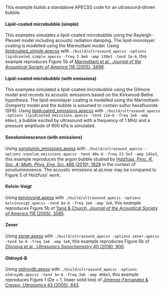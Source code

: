 This example builds a standalone APECSS code for an ultrasound-driven bubble.

#### Lipid-coated microbubble (simple)
This examples simulates a lipid-coated microbubble using the Rayleigh-Plesset model including acoustic radiation damping. The lipid-monolayer coating is modelled using the Marmottant model. Using [lipidcoated_simple.apecss](lipidcoated_simple.apecss) with ````./build/ultrasound_apecss -options lipidcoated_simple.apecss -freq 2.9e6 -amp 130e3 -tend 2e-6````, this example reproduces Figure 5b of [Marmottant et al., _Journal of the Acoustical Society of America_ 118 (2005), 3499](https://doi.org/10.1121/1.2109427). 

#### Lipid-coated microbubble (with emissions)
This examples simulated a lipid-coated microbubble using the Gilmore model and records its acoustic emissions based on the Kirkwood-Bethe hypothesis. The lipid-monolayer coating is modelled using the Marmottant-Gompertz model and the bubble is assumed to contain sulfur hexafluoride (SF6). Using [lipidcoated_emissions.apecss](lipidcoated_emissions.apecss) with ````./build/ultrasound_apecss -options lipidcoated_emissions.apecss -tend 11e-6 -freq 1e6 -amp 600e3````, a bubble excited by ultrasound with a frequency of 1 MHz and a pressure amplitude of 600 kPa is simulated.

#### Sonoluminescence (with emissions)
Using [sonolumin_emissions.apess](sonolum_emissions.apecss) with ````./build/ultrasound_apecss -options sonolum_emissions.apecss -tend 40e-6 -freq 23.5e3 -amp 145e3````, this example reproduces the argon bubble studied by [Holzfuss, _Proc. R. Soc. A: Math. Phys. Eng. Sci._ 466 (2010), 1829](https://doi.org/10.1098/rspa.2009.0594) in the context of sonoluminesence. The acoustic emissions at _pLmax_ may be compared to Figure 5 of Holzfuss' work.

#### Kelvin-Voigt
Using [kelvinvoigt.apess](kelvinvoigt.apecss) with ````./build/ultrasound_apecss -options kelvinvoigt.apecss -tend 6e-6 -freq 1e6 -amp 3e6````, this example reproduces Figure 5b of [Yang & Church, _Journal of the Acoustical Society of America_ 118 (2005), 3595](https://doi.org/10.1121/1.2118307).

#### Zener
Using [zener.apess](zener.apecss) with ````./build/ultrasound_apecss -options zener.apecss -tend 5e-6 -freq 1e6 -amp 1e6````, this example reproduces Figure 5b of [Zilonova et al., _Ultrasonics Sonochemistry_ 40 (2018), 900](https://doi.org/10.1016/j.ultsonch.2017.08.017).

#### Oldroyd-B
Using [oldroydb.apess](oldroydb.apecss) with ````./build/ultrasound_apecss -options oldroydb.apecss -tend 3e-6 -freq 3e6 -amp 400e3````, this example reproduces Figure 1 (De = 1, lower solid line) of [Jimenez-Fernandez & Crespo, _Ultrasonics_ 43 (2005), 643](https://doi.org/10.1016/j.ultras.2005.03.010).
